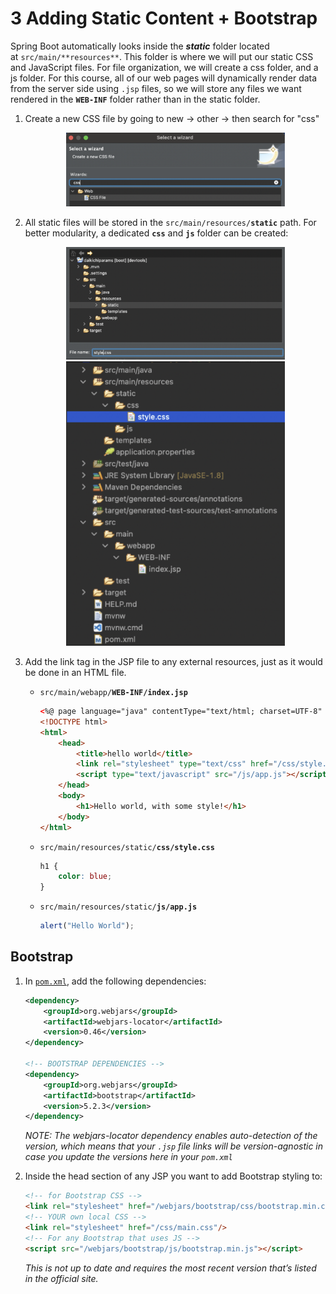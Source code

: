 # 3 Adding Static Content + Bootstrap

Spring Boot automatically looks inside the ***static*** folder located at `src/main/**resources**`. This folder is where we will put our static CSS and JavaScript files. For file organization, we will create a css folder, and a js folder. For this course, all of our web pages will dynamically render data from the server side using `.jsp` files, so we will store any files we want rendered in the **`WEB-INF`** folder rather than in the static folder.

1. Create a new CSS file by going to new → other → then search for "css"

    <div align="center">
    <img src="./imgs/Create-CSS-File.png" alt="Creating a CSS File" width="350px" height="auto">
    </div>

2. All static files will be stored in the `src/main/resources/`**`static`** path. For better modularity, a dedicated **`css`** and **`js`** folder can be created:

    <div align="center">
    <img src="./imgs/Storing-Static-Files.png" alt="Storing Static Files" width="350px" height="auto">
    </div>
    <div align="center">
    <img src="./imgs/Project-Directory-Static.png" alt="Storing Static Files 2" width="350px" height="auto">
    </div>

3. Add the link tag in the JSP file to any external resources, just as it would be done in an HTML file.
    - `src/main/webapp/`**`WEB-INF/index.jsp`**
        ```html
        <%@ page language="java" contentType="text/html; charset=UTF-8" pageEncoding="UTF-8"%>
        <!DOCTYPE html>
        <html>
            <head>
                <title>hello world</title>
                <link rel="stylesheet" type="text/css" href="/css/style.css">
                <script type="text/javascript" src="/js/app.js"></script>
            </head>
            <body>
                <h1>Hello world, with some style!</h1>
            </body>
        </html>
        ```
    
    - `src/main/resources/static/`**`css/style.css`**
        ```css
        h1 {
            color: blue;
        }
        ```
    
    - `src/main/resources/static/`**`js/app.js`**
        ```js
        alert("Hello World");
        ```
    

## Bootstrap

1. In [`pom.xml`](../FirstSpring/pom.xml), add the following dependencies:
    ```xml
    <dependency>
        <groupId>org.webjars</groupId>
        <artifactId>webjars-locator</artifactId>
        <version>0.46</version>
    </dependency>

    <!-- BOOTSTRAP DEPENDENCIES -->
    <dependency>
        <groupId>org.webjars</groupId>
        <artifactId>bootstrap</artifactId>
        <version>5.2.3</version>
    </dependency>
    ```
    *NOTE: The webjars-locator dependency enables auto-detection of the version, which means that your `.jsp` file links will be version-agnostic in case you update the versions here in your `pom.xml`*
    
    
2. Inside the head section of any JSP you want to add Bootstrap styling to:
    
    ```html
    <!-- for Bootstrap CSS -->
    <link rel="stylesheet" href="/webjars/bootstrap/css/bootstrap.min.css" />
    <!-- YOUR own local CSS -->
    <link rel="stylesheet" href="/css/main.css"/>
    <!-- For any Bootstrap that uses JS -->
    <script src="/webjars/bootstrap/js/bootstrap.min.js"></script>
    ```
    *This is not up to date and requires the most recent version that’s listed in the official site.*